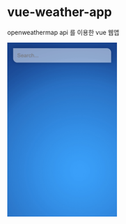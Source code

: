 # vue-weather-app
openweathermap api 를 이용한 vue 웹앱

<img src="https://github.com/kimjihun-dev/vue-weather-app/blob/master/weather-app.gif" width="50%">



